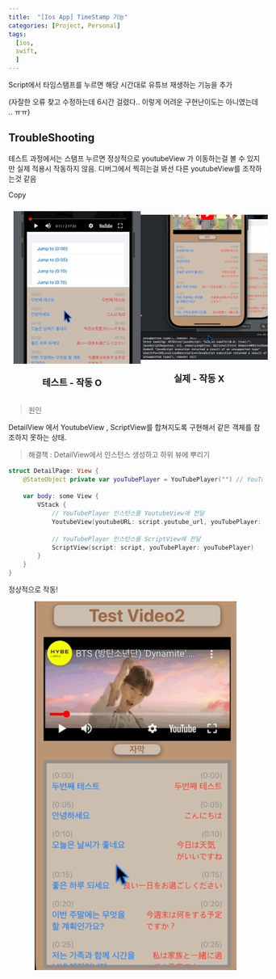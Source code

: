 ```yaml
---
title:  "[Ios App] TimeStamp 기능"
categories: [Project, Personal]
tags:
  [ios,
  swift,
  ] 
---
```


Script에서 타임스탬프를 누르면 해당 시간대로 유튜브 재생하는 기능을 추가

(자잘한 오류 찾고 수정하는데 6시간 걸렸다.. 이렇게 어려운 구현난이도는 아니였는데 .. ㅠㅠ)

## TroubleShooting


테스트 과정에서는 스탬프 누르면 정상적으로 youtubeView 가 이동하는걸 볼 수 있지만 실제 적용시 작동하지 않음.
디버그에서 찍히는걸 봐선 다른 youtubeView를 조작하는것 같음


Copy
<div style="display: flex; justify-content: space-around; align-items: center; width: 100%;">
  <!-- 첫 번째 이미지와 제목 -->
  <div style="text-align: center;">
    <img src="/assets/img/Feb-04-2025 23-07-07.gif" width="400" style="margin: 10px;" />
    <p style="font-size: 18px; font-weight: bold; margin-top: 10px;">테스트 - 작동 O</p>
  </div>

  <!-- 두 번째 이미지와 제목 -->
  <div style="text-align: center;">
    <img src="/assets/img/Feb-04-2025 23-07-15.gif" width="400" style="margin: 10px;" />
    <p style="font-size: 18px; font-weight: bold; margin-top: 10px;">실제 - 작동 X</p>
  </div>
</div>

> 원인

DetailView 에서 YoutubeView , ScriptView를 합쳐지도록 구현해서 같은 객체를 참조하지 못하는 상태.

> 해결책 : DetailView에서 인스턴스 생성하고 하위 뷰에 뿌리기

```swift
struct DetailPage: View {
    @StateObject private var youTubePlayer = YouTubePlayer("") // YouTubePlayer 인스턴스 생성

    var body: some View {
        VStack {
            // YouTubePlayer 인스턴스를 YoutubeView에 전달
            YoutubeView(youtubeURL: script.youtube_url, youTubePlayer: youTubePlayer)
            
            // YouTubePlayer 인스턴스를 ScriptView에 전달
            ScriptView(script: script, youTubePlayer: youTubePlayer)
        }
    }
}
```
정상적으로 작동!
<div style="display: flex; justify-content: space-around;">
  <img src="/assets/img/Feb-04-2025 23-07-22.gif" width="400" />
</div>
